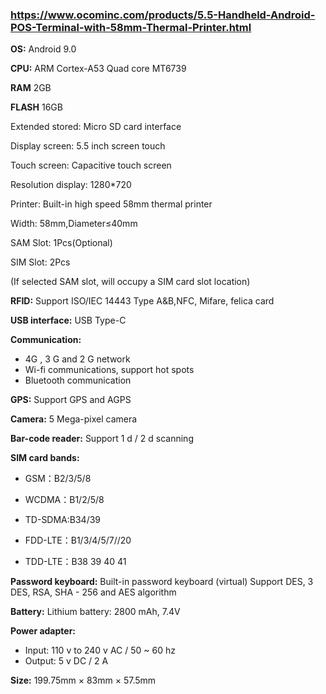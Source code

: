 ### https://www.ocominc.com/products/5.5-Handheld-Android-POS-Terminal-with-58mm-Thermal-Printer.html

<b>OS:</b> Android 9.0

<b>CPU:</b> ARM Cortex-A53  Quad core MT6739

<b>RAM</b> 2GB

<b>FLASH</b> 16GB

Extended stored: Micro SD card interface

Display screen: 5.5  inch screen touch

Touch screen: Capacitive  touch  screen

Resolution display: 1280*720

Printer: Built-in high speed 58mm thermal printer

Width: 58mm,Diameter≤40mm

SAM Slot: 1Pcs(Optional)

SIM Slot: 2Pcs

(If  selected SAM slot, will occupy a SIM card slot location)

<b>RFID:</b> Support ISO/IEC 14443 Type  A&B,NFC, Mifare, felica card

<b>USB interface:</b> USB Type-C

<b>Communication:</b>
- 4G , 3 G and 2 G network
- Wi-fi communications, support hot spots
- Bluetooth communication

<b>GPS:</b> Support GPS and AGPS

<b>Camera:</b> 5 Mega-pixel camera

<b>Bar-code reader:</b> Support 1 d / 2 d scanning

<b>SIM card bands:</b>
- GSM：B2/3/5/8

- WCDMA：B1/2/5/8

- TD-SDMA:B34/39

- FDD-LTE：B1/3/4/5/7//20

- TDD-LTE：B38 39 40 41

<b>Password keyboard:</b> Built-in password keyboard (virtual) Support DES, 3 DES, RSA, SHA - 256 and AES algorithm

<b>Battery:</b> Lithium battery: 2800 mAh, 7.4V

<b>Power adapter:</b>
- Input: 110 v to 240 v AC / 50 ~ 60 hz
- Output: 5 v DC / 2 A

<b>Size:</b> 199.75mm × 83mm × 57.5mm
